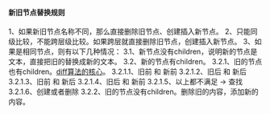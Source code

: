#### 新旧节点替换规则
1、如果新旧节点名称不同，那么直接删除旧节点、创建插入新节点。
2、只能同级比较，不能跨层级比较。如果跨层就直接删除旧节点，创建插入新节点。
3、如果是相同节点，则有以下几种情况：
  3.1、新节点没有children，说明新的节点是文本，直接把旧的替换成新的文本。
  3.2、新的节点有children。
    3.2.1、旧的节点也有children。[diff算法的核心](https://www.bilibili.com/video/BV1K64y1s7ot?p=6&spm_id_from=pageDriver&vd_source=6fcf4a3ab2e5eeed5205f180ed7acb45)。
      3.2.1.1、旧前 和 新前
      3.2.1.2、旧后 和 新后
      3.2.1.3、旧前 和 新后
      3.2.1.4、旧后 和 新前
      3.2.1.5、以上都不满足 → 查找
      3.2.1.6、创建或者删除
    3.2.2、旧的节点没有children。删除旧的内容，添加新的内容。